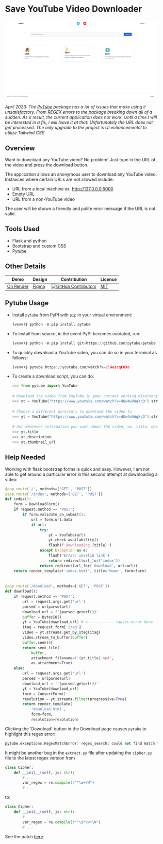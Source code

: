 # Save YouTube Video Downloader

![save](app/static/images/save.png)

_April 2023: The [PyTube](https://pytube3.readthedocs.io/en/latest/) package has a lot of issues that make using it unsatisfactory. From REGEX errors to the package breaking down all of a sudden. As a result, the current application does not work. Until a time I will be interested in a fix, I will leave it at that: Unfortunately the URL does not get processed. The only upgrade to the project is UI enhancementst to utilize Tailwind CSS._

## Overview
Want to download any YouTube video? No problem! Just type in the URL of the video and press the download button.

The application allows an anonymous user to download any YouTube video. Instances where certain URLs are not allowed include:
- URL from a local machine ex. http://127.0.0.0:5000
- Empty URL
- URL from a non-YouTube video

The user will be shown a friendly and polite error message if the URL is not valid.

## Tools Used

- Flask and python
- Bootstrap and custom CSS
- Pytube

## Other Details

|  Demo   | Design    |  Contribution   | Licence |
| --- | --- | --- |  --- |
|  [On Render](https://save-ytv.onrender.com/)   |  [Figma](https://www.figma.com/proto/TAHwcWIrhvHNMvqmjQBkV1/bold-YT-downloader?node-id=0%3A3&scaling=min-zoom&page-id=0%3A1&starting-point-node-id=4%3A31)   |  [![GitHub Contributors](https://img.shields.io/github/contributors/GitauHarrison/youtube-video-downloader)](https://github.com/GitauHarrison/youtube-video-downloader/graphs/contributors)   | [MIT](LICENCE) |



## Pytube Usage

- Install `pytube` from PyPI with `pip` in your virtual environment:

    ```python
    (venv)$ python -m pip install pytube
    ```

- To install from source, in the event PyPI becomes outdated, run:

    ```python
    (venv)$ python -m pip install git+https://github.com/pytube/pytube
    ```

- To quickly download a YouTube video, you can do so in your terminal as follows:

    ```python
    (venv)$ pytube https://youtube.com/watch?v=2lAe1cqCOXo
    ```

- To create a download script, you can do:

    ```python
    >>> from pytube import YouTube

    # Download the video from YouTube in your current working directory
    >>> yt = YouTube("https://www.youtube.com/watch?v=dQw4w9WgXcQ").streams.get_highest_resolution().download()

    # Choose a different directory to download the video to
    >>> yt = YouTube("https://www.youtube.com/watch?v=dQw4w9WgXcQ").streams.get_highest_resolution().download("/path/to/download/location")

    # Get whatever information you want about the video, ex. title, description, etc.
    >>> yt.title
    >>> yt.description
    >>> yt.thumbnail_url
    ```

## Help Needed

Working with flask bootstrap forms is quick and easy. However, I am not able to get around a particular error in this second attempt at downloading a video:

```python
@app.route('/', methods=['GET', 'POST'])
@app.route('/index', methods=['GET', 'POST'])
def index():
    form = DownloadForm()
    if request.method == 'POST':
        if form.validate_on_submit():
            url = form.url.data
            if url:
                try:
                    yt = YouTube(url)
                    yt.check_availability()
                    flash(f'Downloading {title}')
                except Exception as e:
                    flash('Error: invalid link')
                    return redirect(url_for('index'))
                return redirect(url_for('download', url=url))
    return render_template('index.html', title='Home', form=form)


@app.route('/download', methods=['GET', 'POST'])
def download():
    if request.method == 'POST':
        url = request.args.get('url')
        parsed = urlparse(url)
        download_url = f'{parsed.geturl()}'
        buffer = BytesIO()
        yt = YouTube(download_url) # < ----------- causes error here
        itag = request.form['itag']
        video = yt.streams.get_by_itag(itag)
        video.stream_to_buffer(buffer)
        buffer.seek(0)
        return send_file(
            buffer,
            attachment_filename=f'{yt.title}.mp4',
            as_attachment=True)
    else:
        url = request.args.get('url')
        parsed = urlparse(url)
        download_url = f'{parsed.geturl()}'
        yt = YouTube(download_url)
        form = ConvertForm()        
        resolution = yt.streams.filter(progressive=True)
        return render_template(
            'download.html',            
            form=form,
            resolution=resolution)
```

Clicking the 'Download' button in the Download page causes `pytube` to highlight this regex error:

```python
pytube.exceptions.RegexMatchError: regex_search: could not find match for (?:v=|\/)([0-9A-Za-z_-]{11}).*
```

It might be another bug in the `extract.py` file after updating the `cipher.py` file to the latest regex version from

```python
class Cipher:
    def __init__(self, js: str):
        # ...
        var_regex = re.compile(r"^\w+\W")
        # ...
```

to:

```python
class Cipher:
    def __init__(self, js: str):
        # ...
        var_regex = re.compile(r"^\$*\w+\W")
        # ...
```

See the patch [here](https://github.com/pytube/pytube/issues/1199).